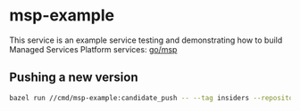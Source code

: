 # msp-example

This service is an example service testing and demonstrating how to build Managed Services Platform services: [go/msp](https://handbook.sourcegraph.com/departments/engineering/teams/core-services/managed-services/platform/)

## Pushing a new version

```sh
bazel run //cmd/msp-example:candidate_push -- --tag insiders --repository us.gcr.io/sourcegraph-dev/msp-example
```
